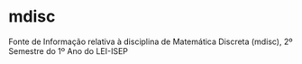 # mdisc

Fonte de Informação relativa à disciplina de Matemática Discreta (mdisc), 2º Semestre do 1º Ano do LEI-ISEP

